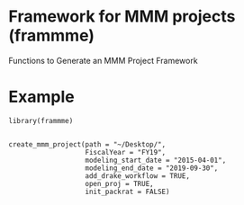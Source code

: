 # Framework for MMM projects (frammme)
Functions to Generate an MMM Project Framework

# Example

```
library(frammme)


create_mmm_project(path = "~/Desktop/",
                   FiscalYear = "FY19",
                   modeling_start_date = "2015-04-01",
                   modeling_end_date = "2019-09-30",
                   add_drake_workflow = TRUE,
                   open_proj = TRUE,
                   init_packrat = FALSE)
```
